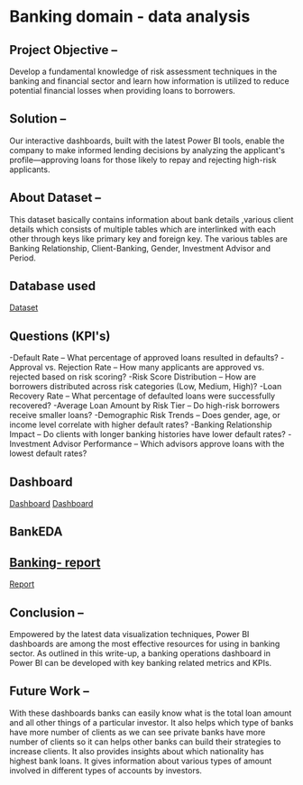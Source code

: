 # Banking domain - data analysis
## Project Objective –
Develop a fundamental knowledge of risk assessment techniques in the banking and financial sector and learn how information is utilized to reduce potential financial losses when providing loans to borrowers.

## Solution – 
Our interactive dashboards, built with the latest Power BI tools, enable the company to make informed lending decisions by analyzing the applicant's profile—approving loans for those likely to repay and rejecting high-risk applicants.


## About Dataset – 
This dataset basically contains information about bank details ,various client details which consists of multiple tables which are interlinked with each other through keys like primary key and foreign key.
The various tables are Banking Relationship, Client-Banking, Gender, Investment Advisor and Period.

## Database used
<a href="https://github.com/Rathorep10/Banking-Data-Analysis-Dashboard/commit/d12c9a5c6d490d48cbd64b32f243c2ddec803861">Dataset</a>

## Questions (KPI's)
-Default Rate – What percentage of approved loans resulted in defaults?
-Approval vs. Rejection Rate – How many applicants are approved vs. rejected based on risk scoring?
-Risk Score Distribution – How are borrowers distributed across risk categories (Low, Medium, High)?
-Loan Recovery Rate – What percentage of defaulted loans were successfully recovered?
-Average Loan Amount by Risk Tier – Do high-risk borrowers receive smaller loans?
-Demographic Risk Trends – Does gender, age, or income level correlate with higher default rates?
-Banking Relationship Impact – Do clients with longer banking histories have lower default rates?
-Investment Advisor Performance – Which advisors approve loans with the lowest default rates?


## Dashboard
<a href="https://github.com/Rathorep10/Banking-Data-Analysis-Dashboard/commit/1b527c2e47a75aabe0b511304eced3b8762aeb68"> Dashboard</a>
<a href="https://github.com/Rathorep10/Banking-Data-Analysis-Dashboard/commit/1b527c2e47a75aabe0b511304eced3b8762aeb68"> Dashboard</a>

## BankEDA
<a href="https://github.com/Rathorep10/Banking-Data-Analysis-Dashboard/commit/d12c9a5c6d490d48cbd64b32f243c2ddec803861"> 


## Banking- report
<a href="https://github.com/Rathorep10/Banking-Data-Analysis-Dashboard/commit/d12c9a5c6d490d48cbd64b32f243c2ddec803861">Report</a>


## Conclusion –
Empowered by the latest data visualization techniques, Power BI dashboards are among the most effective resources for using in banking sector. As outlined in this write-up, a banking  operations dashboard in Power BI can be developed with key banking related metrics and KPIs.
 
## Future Work –
With these dashboards banks can easily know what is the total loan amount and all other things of a particular investor.
It also helps which type of banks have more number of clients as we can see private banks have more number of clients so it can helps other banks can build their strategies to increase clients.
It also provides insights about which nationality has highest bank loans.
It gives information about various types of amount involved in different types of accounts by investors.














